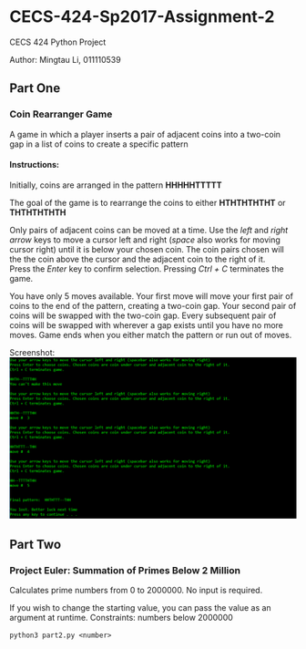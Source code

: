 # CECS-424-Sp2017-Assignment-2
CECS 424 Python Project

Author: Mingtau Li, 011110539

## Part One
### Coin Rearranger Game
A game in which a player inserts a pair of adjacent coins into a two-coin gap in a list of coins to create a specific pattern

#### Instructions:
Initially, coins are arranged in the pattern **HHHHHTTTTT**

The goal of the game is to rearrange the coins to either **HTHTHTHTHT** or **THTHTHTHTH**

Only pairs of adjacent coins can be moved at a time.
Use the *left* and *right arrow* keys to move a cursor left and right (*space* also works for moving cursor right) until it is below your chosen coin.
The coin pairs chosen will the the coin above the cursor and the adjacent coin to the right of it.	
Press the *Enter* key to confirm selection. Pressing *Ctrl + C* terminates the game.

You have only 5 moves available. Your first move will move your first pair of coins to the end of the pattern, creating a two-coin gap. Your second pair of coins will be swapped with the two-coin gap. Every subsequent pair of coins will be swapped with wherever a gap exists until you have no more moves. Game ends when you either match the pattern or run out of moves.

Screenshot:
![alt text](Part%20One/screenshot.png "Screenshot")

## Part Two
### Project Euler: Summation of Primes Below 2 Million
Calculates prime numbers from 0 to 2000000.
No input is required.

If you wish to change the starting value, you can pass the value as an argument at runtime.
Constraints: numbers below 2000000

````
python3 part2.py <number>
````
